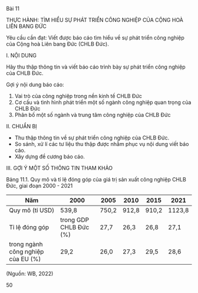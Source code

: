 Bài 11

THỰC HÀNH:
TÌM HIỂU SỰ PHÁT TRIỂN CÔNG NGHIỆP
CỦA CỘNG HOÀ LIÊN BANG ĐỨC

Yêu cầu cần đạt:
Viết được báo cáo tìm hiểu về sự phát triển công nghiệp của Cộng hoà Liên bang Đức (CHLB Đức).

I. NỘI DUNG

Hãy thu thập thông tin và viết báo cáo trình bày sự phát triển công nghiệp của CHLB Đức.

Gợi ý nội dung báo cáo:
1. Vai trò của công nghiệp trong nền kinh tế CHLB Đức
2. Cơ cấu và tình hình phát triển một số ngành công nghiệp quan trọng của CHLB Đức
3. Phân bố một số ngành và trung tâm công nghiệp của CHLB Đức

II. CHUẨN BỊ

- Thu thập thông tin về sự phát triển công nghiệp của CHLB Đức.
- So sánh, xử lí các tư liệu thu thập được nhằm phục vụ nội dung viết báo cáo.
- Xây dựng đề cương báo cáo.

III. GỢI Ý MỘT SỐ THÔNG TIN THAM KHẢO

Bảng 11.1. Quy mô và tỉ lệ đóng góp của giá trị sản xuất công nghiệp CHLB Đức, giai đoạn 2000 - 2021

Năm | 2000 | 2005 | 2010 | 2015 | 2021
--- | --- | --- | --- | --- | ---
Quy mô (tỉ USD) | 539,8 | 750,2 | 912,8 | 910,2 | 1123,8
Tỉ lệ đóng góp | trong GDP CHLB Đức (%) | 27,7 | 26,3 | 26,8 | 27,1 | 26,6
| trong ngành công nghiệp của EU (%) | 29,2 | 26,0 | 27,3 | 29,5 | 28,6

(Nguồn: WB, 2022)

50